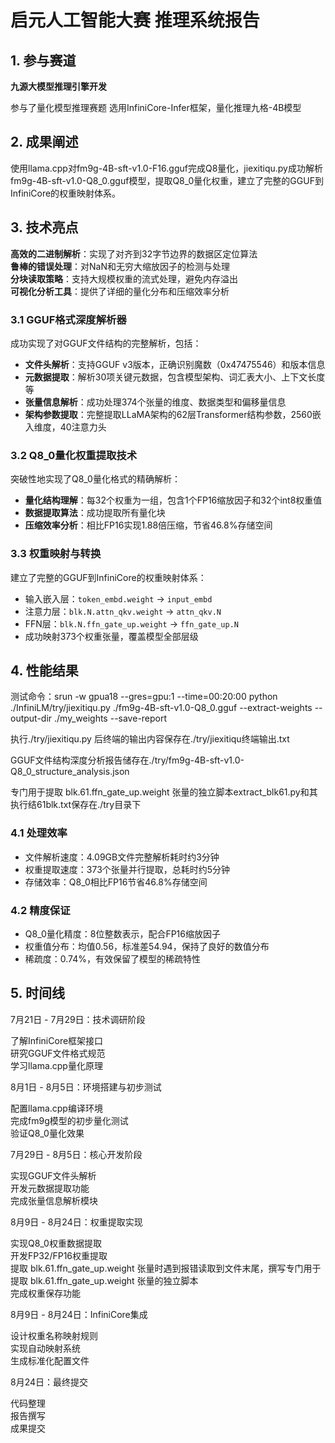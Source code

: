 # 启元人工智能大赛 推理系统报告

<!--
人工智能系统大赛推理系统赛道提交需要一个《技术报告》，包括技术方案设计、结果验证分析报告、模型推理效果截图。

报告提交方式：
报告提交和作品一起通过PR提交（可以附件形式）

报告内容：

包含但不限于已实现技术亮点、成果阐述、可行性应用场景等。

提交PR可以根据提交记录更好理清作品时间线，做好溯源，防止抄袭。
-->

## 1. 参与赛道

**九源大模型推理引擎开发**
<!--
模型适配赛题
推理系统优化赛题
量化模型推理赛题
-->
参与了量化模型推理赛题 选用InfiniCore-Infer框架，量化推理九格-4B模型

## 2. 成果阐述

使用llama.cpp对fm9g-4B-sft-v1.0-F16.gguf完成Q8量化，jiexitiqu.py成功解析fm9g-4B-sft-v1.0-Q8_0.gguf模型，提取Q8_0量化权重，建立了完整的GGUF到InfiniCore的权重映射体系。

## 3. 技术亮点
**高效的二进制解析**：实现了对齐到32字节边界的数据区定位算法\
**鲁棒的错误处理**：对NaN和无穷大缩放因子的检测与处理\
**分块读取策略**：支持大规模权重的流式处理，避免内存溢出\
**可视化分析工具**：提供了详细的量化分布和压缩效率分析
### 3.1 GGUF格式深度解析器
成功实现了对GGUF文件结构的完整解析，包括：
- **文件头解析**：支持GGUF v3版本，正确识别魔数（0x47475546）和版本信息
- **元数据提取**：解析30项关键元数据，包含模型架构、词汇表大小、上下文长度等
- **张量信息解析**：成功处理374个张量的维度、数据类型和偏移量信息
- **架构参数提取**：完整提取LLaMA架构的62层Transformer结构参数，2560嵌入维度，40注意力头
### 3.2 Q8_0量化权重提取技术
突破性地实现了Q8_0量化格式的精确解析：
- **量化结构理解**：每32个权重为一组，包含1个FP16缩放因子和32个int8权重值
- **数据提取算法**：成功提取所有量化块
- **压缩效率分析**：相比FP16实现1.88倍压缩，节省46.8%存储空间
### 3.3 权重映射与转换
建立了完整的GGUF到InfiniCore的权重映射体系：
- 输入嵌入层：`token_embd.weight` → `input_embd`
- 注意力层：`blk.N.attn_qkv.weight` → `attn_qkv.N`
- FFN层：`blk.N.ffn_gate_up.weight` → `ffn_gate_up.N`
- 成功映射373个权重张量，覆盖模型全部层级
## 4. 性能结果

<!-- 测试命令、性能数据、提升情况及截图 -->
测试命令：srun -w gpua18 --gres=gpu:1 --time=00:20:00     python ./InfiniLM/try/jiexitiqu.py     ./fm9g-4B-sft-v1.0-Q8_0.gguf     --extract-weights     --output-dir ./my_weights     --save-report

执行./try/jiexitiqu.py 后终端的输出内容保存在./try/jiexitiqu终端输出.txt

GGUF文件结构深度分析报告储存在./try/fm9g-4B-sft-v1.0-Q8_0_structure_analysis.json

专门用于提取 blk.61.ffn_gate_up.weight 张量的独立脚本extract_blk61.py和其执行结61blk.txt保存在./try目录下
### 4.1 处理效率
- 文件解析速度：4.09GB文件完整解析耗时约3分钟
- 权重提取速度：373个张量并行提取，总耗时约5分钟
- 存储效率：Q8_0相比FP16节省46.8%存储空间

### 4.2 精度保证
- Q8_0量化精度：8位整数表示，配合FP16缩放因子
- 权重值分布：均值0.56，标准差54.94，保持了良好的数值分布
- 稀疏度：0.74%，有效保留了模型的稀疏特性

## 5. 时间线

<!-- 大致列出时间线，包括 知识学习、技术调研、环境、编码、测试等大致时间点 -->
7月21日 - 7月29日：技术调研阶段

了解InfiniCore框架接口\
研究GGUF文件格式规范\
学习llama.cpp量化原理

8月1日 - 8月5日：环境搭建与初步测试

配置llama.cpp编译环境\
完成fm9g模型的初步量化测试\
验证Q8_0量化效果

7月29日 - 8月5日：核心开发阶段

实现GGUF文件头解析\
开发元数据提取功能\
完成张量信息解析模块

8月9日 - 8月24日：权重提取实现

实现Q8_0权重数据提取\
开发FP32/FP16权重提取\
提取 blk.61.ffn_gate_up.weight 张量时遇到报错读取到文件末尾，撰写专门用于提取 blk.61.ffn_gate_up.weight 张量的独立脚本\
完成权重保存功能

8月9日 - 8月24日：InfiniCore集成

设计权重名称映射规则\
实现自动映射系统\
生成标准化配置文件

8月24日：最终提交

代码整理\
报告撰写\
成果提交

<!-- 完 -->